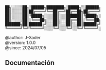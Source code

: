 ```
██╗░░░░░██╗░██████╗████████╗░█████╗░░██████╗
██║░░░░░██║██╔════╝╚══██╔══╝██╔══██╗██╔════╝
██║░░░░░██║╚█████╗░░░░██║░░░███████║╚█████╗░
██║░░░░░██║░╚═══██╗░░░██║░░░██╔══██║░╚═══██╗
███████╗██║██████╔╝░░░██║░░░██║░░██║██████╔╝
╚══════╝╚═╝╚═════╝░░░░╚═╝░░░╚═╝░░╚═╝╚═════╝░
```

@author: J-Xader<br>
@version: 1.0.0<br>
@since:  2024/07/05

## Documentación
